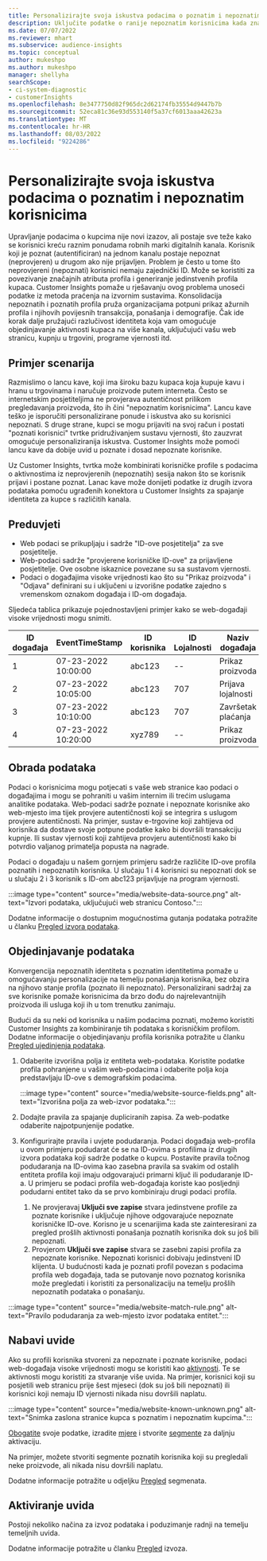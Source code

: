 ```yaml
---
title: Personalizirajte svoja iskustva podacima o poznatim i nepoznatim korisnicima
description: Uključite podatke o ranije nepoznatim korisnicima kada znate njihov identitet.
ms.date: 07/07/2022
ms.reviewer: mhart
ms.subservice: audience-insights
ms.topic: conceptual
author: mukeshpo
ms.author: mukeshpo
manager: shellyha
searchScope:
- ci-system-diagnostic
- customerInsights
ms.openlocfilehash: 8e3477750d82f965dc2d62174fb35554d9447b7b
ms.sourcegitcommit: 52eca81c36e93d553140f5a37cf6013aaa42623a
ms.translationtype: MT
ms.contentlocale: hr-HR
ms.lasthandoff: 08/03/2022
ms.locfileid: "9224286"
---
```

# <a name="personalize-your-experiences-with-data-about-known-and-unknown-users"></a>Personalizirajte svoja iskustva podacima o poznatim i nepoznatim korisnicima

Upravljanje podacima o kupcima nije novi izazov, ali postaje sve teže kako se korisnici kreću raznim ponudama robnih marki digitalnih kanala. Korisnik koji je poznat (autentificiran) na jednom kanalu postaje nepoznat (neprovjeren) u drugom ako nije prijavljen. Problem je često u tome što neprovjereni (nepoznati) korisnici nemaju zajednički ID. Može se koristiti za povezivanje značajnih atributa profila i generiranje jedinstvenih profila kupaca. Customer Insights pomaže u rješavanju ovog problema unoseći podatke iz metoda praćenja na izvornim sustavima. Konsolidacija nepoznatih i poznatih profila pruža organizacijama potpuni prikaz ažurnih profila i njihovih povijesnih transakcija, ponašanja i demografije. Čak ide korak dalje pružajući razlučivost identiteta koja vam omogućuje objedinjavanje aktivnosti kupaca na više kanala, uključujući vašu web stranicu, kupnju u trgovini, programe vjernosti itd.

## <a name="sample-scenario"></a>Primjer scenarija

Razmislimo o lancu kave, koji ima široku bazu kupaca koja kupuje kavu i hranu u trgovinama i naručuje proizvode putem interneta. Često se internetskim posjetiteljima ne provjerava autentičnost prilikom pregledavanja proizvoda, što ih čini "nepoznatim korisnicima". Lancu kave teško je isporučiti personalizirane ponude i iskustva ako su korisnici nepoznati. S druge strane, kupci se mogu prijaviti na svoj račun i postati "poznati korisnici" tvrtke pridruživanjem sustavu vjernosti, što zauzvrat omogućuje personaliziranija iskustva. Customer Insights može pomoći lancu kave da dobije uvid u poznate i dosad nepoznate korisnike.

Uz Customer Insights, tvrtka može kombinirati korisničke profile s podacima o aktivnostima iz neprovjerenih (nepoznatih) sesija nakon što se korisnik prijavi i postane poznat. Lanac kave može donijeti podatke iz drugih izvora podataka pomoću ugrađenih konektora u Customer Insights za spajanje identiteta za kupce s različitih kanala.

## <a name="prerequisites"></a>Preduvjeti

- Web podaci se prikupljaju i sadrže "ID-ove posjetitelja" za sve posjetitelje.
- Web-podaci sadrže "provjerene korisničke ID-ove" za prijavljene posjetitelje. Ove osobne iskaznice povezane su sa sustavom vjernosti.
- Podaci o događajima visoke vrijednosti kao što su "Prikaz proizvoda" i "Odjava" definirani su i uključeni u izvorišne podatke zajedno s vremenskom oznakom događaja i ID-om događaja.

Sljedeća tablica prikazuje pojednostavljeni primjer kako se web-događaji visoke vrijednosti mogu snimiti.

|ID događaja|EventTimeStamp|ID korisnika|ID Lojalnosti|Naziv događaja|
|--|--|--|--|--|
|1|07-23-2022 10:00:00|abc123|--|Prikaz proizvoda|
|2|07-23-2022 10:05:00|abc123|707|Prijava lojalnosti|
|3|07-23-2022 10:10:00|abc123|707|Završetak plaćanja|
|4|07-23-2022 10:20:00|xyz789|--|Prikaz proizvoda|

## <a name="data-ingestion"></a>Obrada podataka

Podaci o korisnicima mogu potjecati s vaše web stranice kao podaci o događajima i mogu se pohraniti u vašim internim ili trećim uslugama analitike podataka. Web-podaci sadrže poznate i nepoznate korisnike ako web-mjesto ima tijek provjere autentičnosti koji se integrira s uslugom provjere autentičnosti. Na primjer, sustav e-trgovine koji zahtijeva od korisnika da dostave svoje potpune podatke kako bi dovršili transakciju kupnje. Ili sustav vjernosti koji zahtijeva provjeru autentičnosti kako bi potvrdio valjanog primatelja popusta na nagrade.

Podaci o događaju u našem gornjem primjeru sadrže različite ID-ove profila poznatih i nepoznatih korisnika. U slučaju 1 i 4 korisnici su nepoznati dok se u slučaju 2 i 3 korisnik s ID-om abc123 prijavljuje na program vjernosti.

:::image type="content" source="media/website-data-source.png" alt-text="Izvori podataka, uključujući web stranicu Contoso.":::

Dodatne informacije o dostupnim mogućnostima gutanja podataka potražite u članku [Pregled izvora podataka](data-sources.md).

## <a name="data-unification"></a>Objedinjavanje podataka

Konvergencija nepoznatih identiteta s poznatim identitetima pomaže u omogućavanju personalizacije na temelju ponašanja korisnika, bez obzira na njihovo stanje profila (poznato ili nepoznato). Personalizirani sadržaj za sve korisnike pomaže korisnicima da brzo dođu do najrelevantnijih proizvoda ili usluga koji ih u tom trenutku zanimaju.

Budući da su neki od korisnika u našim podacima poznati, možemo koristiti Customer Insights za kombiniranje tih podataka s korisničkim profilom. Dodatne informacije o objedinjavanju profila korisnika potražite u članku [Pregled ujedinjenja podataka](data-unification.md).

1. Odaberite izvorišna polja iz entiteta web-podataka. Koristite podatke profila pohranjene u vašim web-podacima i odaberite polja koja predstavljaju ID-ove s demografskim podacima.

   :::image type="content" source="media/website-source-fields.png" alt-text="Izvorišna polja za web-izvor podataka.":::

1. Dodajte pravila za spajanje dupliciranih zapisa. Za web-podatke odaberite najpotpunjenije podatke.

1. Konfigurirajte pravila i uvjete podudaranja. Podaci događaja web-profila u ovom primjeru podudarat će se na ID-ovima s profilima iz drugih izvora podataka koji sadrže podatke o kupcu. Postavite pravila točnog podudaranja na ID-ovima kao zasebna pravila sa svakim od ostalih entiteta profila koji imaju odgovarajući primarni ključ ili podudaranje ID-a. U primjeru se podaci profila web-događaja koriste kao posljednji podudarni entitet tako da se prvo kombiniraju drugi podaci profila.
   1. Ne provjeravaj **Uključi sve zapise** stvara jedinstvene profile za poznate korisnike i uključuje njihove odgovarajuće nepoznate korisničke ID-ove. Korisno je u scenarijima kada ste zainteresirani za pregled prošlih aktivnosti ponašanja poznatih korisnika dok su još bili nepoznati.
   1. Provjerom **Uključi sve zapise** stvara se zasebni zapisi profila za nepoznate korisnike. Nepoznati korisnici dobivaju jedinstveni ID klijenta. U budućnosti kada je poznati profil povezan s podacima profila web događaja, tada se putovanje novo poznatog korisnika može pregledati i koristiti za personalizaciju na temelju prošlih nepoznatih podataka o ponašanju.

:::image type="content" source="media/website-match-rule.png" alt-text="Pravilo podudaranja za web-mjesto izvor podataka entitet.":::

## <a name="get-insights"></a>Nabavi uvide

Ako su profili korisnika stvoreni za nepoznate i poznate korisnike, podaci web-događaja visoke vrijednosti mogu se koristiti kao [aktivnosti](activities.md). Te se aktivnosti mogu koristiti za stvaranje više uvida. Na primjer, korisnici koji su posjetili web stranicu prije šest mjeseci (dok su još bili nepoznati) ili korisnici koji nemaju ID vjernosti nikada nisu dovršili naplatu.

:::image type="content" source="media/website-known-unknown.png" alt-text="Snimka zaslona stranice kupca s poznatim i nepoznatim kupcima.":::

[Obogatite](enrichment-hub.md) svoje podatke, izradite [mjere](measures.md) i stvorite [segmente](segments.md) za daljnju aktivaciju.

Na primjer, možete stvoriti segmente poznatih korisnika koji su pregledali neke proizvode, ali nikada nisu dovršili naplatu.

Dodatne informacije potražite u odjeljku [Pregled](segments.md) segmenata.

## <a name="activate-insights"></a>Aktiviranje uvida

Postoji nekoliko načina za izvoz podataka i poduzimanje radnji na temelju temeljnih uvida.

Dodatne informacije potražite u članku [Pregled](export-destinations.md) izvoza.
